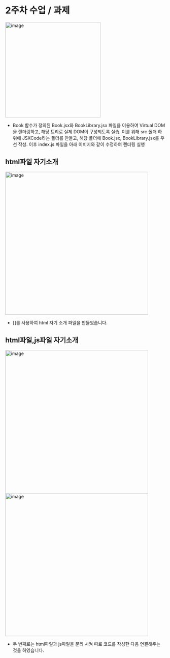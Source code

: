 # 2주차 수업 / 과제<br>
<img width="300" alt="image" src="https://github.com/user-attachments/assets/17875568-f62c-4095-a61f-c06758f18a35"><br>
- Book 함수가 정의된 Book.jsx와 BookLibrary.jsx 파일을 이용하여
Virtual DOM을 렌더링하고, 해당 트리로 실제 DOM이 구성되도록 실습.
이를 위해 src 폴더 하위에 JSXCode라는 폴더를 만들고,
해당 폴더에 Book.jsx, BookLibrary.jsx를 우선 작성.
이후 index.js 파일을 아래 이미지와 같이 수정하여 렌더링 실행<br>

##  html파일 자기소개<br>
<img width="450" alt="image" src="https://github.com/user-attachments/assets/05d0a502-cc66-4e6b-a3bc-599eec12d5a7"><br>
- [<script></script>]를 사용하여 html 자기 소개 파일을 만들었습니다.<br>
## html파일,js파일 자기소개<br>
<img width="450" alt="image" src="https://github.com/user-attachments/assets/3eb8f838-74ab-4854-908d-ff899057dd6d"><br>
<img width="450" alt="image" src="https://github.com/user-attachments/assets/ff7862f4-ddb0-4282-b934-b5df91612ce4"><br>
- 두 번째로는  html파일과 js파일을 분리 시켜 따로 코드를 작성한 다음 연결해주는 것을 하였습니다.
